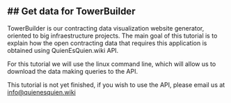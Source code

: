 ## ## Get data for TowerBuilder
TowerBuilder is our contracting data visualization website generator, oriented to big infraestructure projects. The main goal of this tutorial is to explain how the open contracting data that requires this application is obtained using QuienEsQuien.wiki API.

For this tutorial we will use the linux command line, which will allow us to download the data making queries to the API.

This tutorial is not yet finished, if you wish to use the API, please email us at info@quienesquien.wiki
